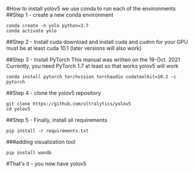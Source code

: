 #How to install yolov5
we use conda to run each of the environments 
##Step 1 - create a new conda environment
```
conda create -n yolo python=3.7
conda activate yolo
```


##Step 2 - Install cuda
download and install cuda and cudnn for your GPU \
must be at least cuda 10.1 (later versions will also work)

##Step 3 - Install PyTorch
This manual was written on the 19-Oct. 2021 \
Currently, you need PyTorch 1.7 at least so that works yolov5 will work

```
conda install pytorch torchvision torchaudio cudatoolkit=10.2 -c pytorch
```

##Step 4 - clone the yolov5 repository
```
git clone https://github.com/ultralytics/yolov5
cd yolov5
```

##Step 5 - Finally, install all requirements
```
pip install -r requirements.txt
```

###adding visualization tool
```
pip install wandb
```

#That's it - you now have yolov5 

